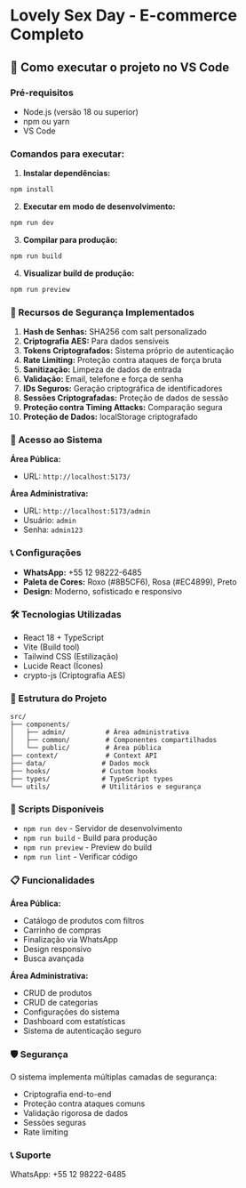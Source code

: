 # Lovely Sex Day - E-commerce Completo

## 🚀 Como executar o projeto no VS Code

### Pré-requisitos
- Node.js (versão 18 ou superior)
- npm ou yarn
- VS Code

### Comandos para executar:

1. **Instalar dependências:**
```bash
npm install
```

2. **Executar em modo de desenvolvimento:**
```bash
npm run dev
```

3. **Compilar para produção:**
```bash
npm run build
```

4. **Visualizar build de produção:**
```bash
npm run preview
```

### 🔐 Recursos de Segurança Implementados

1. **Hash de Senhas:** SHA256 com salt personalizado
2. **Criptografia AES:** Para dados sensíveis
3. **Tokens Criptografados:** Sistema próprio de autenticação
4. **Rate Limiting:** Proteção contra ataques de força bruta
5. **Sanitização:** Limpeza de dados de entrada
6. **Validação:** Email, telefone e força de senha
7. **IDs Seguros:** Geração criptográfica de identificadores
8. **Sessões Criptografadas:** Proteção de dados de sessão
9. **Proteção contra Timing Attacks:** Comparação segura
10. **Proteção de Dados:** localStorage criptografado

### 📱 Acesso ao Sistema

**Área Pública:** 
- URL: `http://localhost:5173/`

**Área Administrativa:**
- URL: `http://localhost:5173/admin`
- Usuário: `admin`
- Senha: `admin123`

### 📞 Configurações

- **WhatsApp:** +55 12 98222-6485
- **Paleta de Cores:** Roxo (#8B5CF6), Rosa (#EC4899), Preto
- **Design:** Moderno, sofisticado e responsivo

### 🛠️ Tecnologias Utilizadas

- React 18 + TypeScript
- Vite (Build tool)
- Tailwind CSS (Estilização)
- Lucide React (Ícones)
- crypto-js (Criptografia AES)

### 📁 Estrutura do Projeto

```
src/
├── components/
│   ├── admin/          # Área administrativa
│   ├── common/         # Componentes compartilhados
│   └── public/         # Área pública
├── context/            # Context API
├── data/              # Dados mock
├── hooks/             # Custom hooks
├── types/             # TypeScript types
└── utils/             # Utilitários e segurança
```

### 🔧 Scripts Disponíveis

- `npm run dev` - Servidor de desenvolvimento
- `npm run build` - Build para produção
- `npm run preview` - Preview do build
- `npm run lint` - Verificar código

### 📋 Funcionalidades

**Área Pública:**
- Catálogo de produtos com filtros
- Carrinho de compras
- Finalização via WhatsApp
- Design responsivo
- Busca avançada

**Área Administrativa:**
- CRUD de produtos
- CRUD de categorias
- Configurações do sistema
- Dashboard com estatísticas
- Sistema de autenticação seguro

### 🛡️ Segurança

O sistema implementa múltiplas camadas de segurança:
- Criptografia end-to-end
- Proteção contra ataques comuns
- Validação rigorosa de dados
- Sessões seguras
- Rate limiting

### 📞 Suporte

WhatsApp: +55 12 98222-6485
